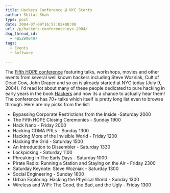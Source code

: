 ```yaml
---
title: Hackers Conference @ NYC Starts
author: Shital Shah
type: post
date: 2004-07-09T16:57:02+00:00
url: /p/hackers-conference-nyc-2004/
dsq_thread_id:
  - 4852990497
tags:
  - Events
  - Software

---
```

The [Fifth HOPE conference][1] featuring talks, workshops, movies and other events from several well known hackers including Steve Wozniak, Cult of Dead Cow, John Draper and so on is already started at NYC today (July 9, 2004). I'd read lot about many of these people dedicated to pure hacking in early years in the book [Hackers][2] and now its a chance to actually hear them! The conference has 70+ talks which itself is pretty long list even to browse through. Here are my picks from the list:

  * Bypassing Corporate Restrictions from the Inside -Saturday 2000
  * The Fifth HOPE Closing Ceremonies - Sunday 1900
  * Hack Nano - Friday 2000
  * Hacking CDMA PRLs - Sunday 1300
  * Hacking More of the Invisible World - Friday 1200
  * Hacking the Grid - Saturday 1500
  * An Introduction to Dissembler - Saturday 1330
  * Lockpicking - Saturday 1100
  * Phreaking In The Early Days - Saturday 1000
  * Pirate Radio: Running a Station and Staying on the Air - Friday 2300
  * Saturday Keynote: Steve Wozniak - Saturday 1300
  * Social Engineering - Sunday 1600
  * Urban Exploring: Hacking the Physical World - Sunday 1300
  * Wireless and WiFi: The Good, the Bad, and the Ugly - Friday 1300

 [1]: http://www.the-fifth-hope.org/hoop/
 [2]: http://www.amazon.com/exec/obidos/ASIN/0141000511